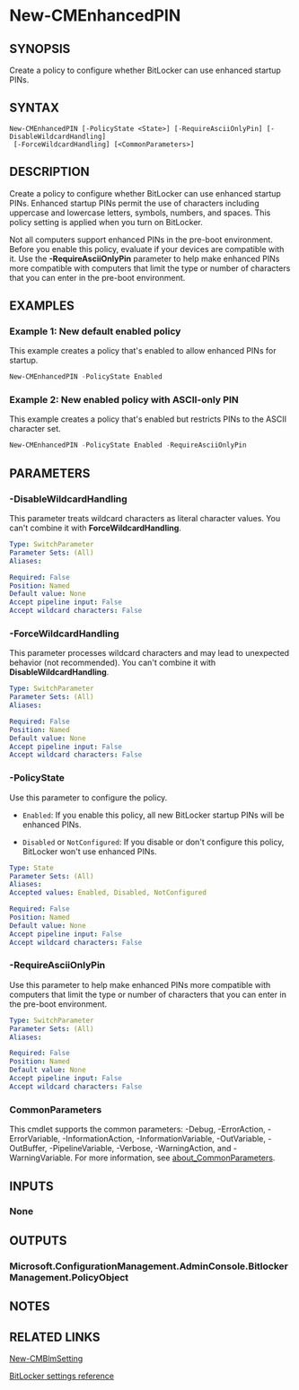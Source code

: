 ﻿---
external help file: AdminUI.PS.dll-Help.xml
Module Name: ConfigurationManager
ms.date: 08/13/2020
online version:
schema: 2.0.0
---

# New-CMEnhancedPIN

## SYNOPSIS

Create a policy to configure whether BitLocker can use enhanced startup PINs.

## SYNTAX

```
New-CMEnhancedPIN [-PolicyState <State>] [-RequireAsciiOnlyPin] [-DisableWildcardHandling]
 [-ForceWildcardHandling] [<CommonParameters>]
```

## DESCRIPTION

Create a policy to configure whether BitLocker can use enhanced startup PINs. Enhanced startup PINs permit the use of characters including uppercase and lowercase letters, symbols, numbers, and spaces. This policy setting is applied when you turn on BitLocker.

Not all computers support enhanced PINs in the pre-boot environment. Before you enable this policy, evaluate if your devices are compatible with it. Use the **-RequireAsciiOnlyPin** parameter to help make enhanced PINs more compatible with computers that limit the type or number of characters that you can enter in the pre-boot environment.

## EXAMPLES

### Example 1: New default enabled policy

This example creates a policy that's enabled to allow enhanced PINs for startup.

```powershell
New-CMEnhancedPIN -PolicyState Enabled
```

### Example 2: New enabled policy with ASCII-only PIN

This example creates a policy that's enabled but restricts PINs to the ASCII character set.

```powershell
New-CMEnhancedPIN -PolicyState Enabled -RequireAsciiOnlyPin
```

## PARAMETERS

### -DisableWildcardHandling

This parameter treats wildcard characters as literal character values. You can't combine it with **ForceWildcardHandling**.

```yaml
Type: SwitchParameter
Parameter Sets: (All)
Aliases:

Required: False
Position: Named
Default value: None
Accept pipeline input: False
Accept wildcard characters: False
```

### -ForceWildcardHandling

This parameter processes wildcard characters and may lead to unexpected behavior (not recommended). You can't combine it with **DisableWildcardHandling**.

```yaml
Type: SwitchParameter
Parameter Sets: (All)
Aliases:

Required: False
Position: Named
Default value: None
Accept pipeline input: False
Accept wildcard characters: False
```

### -PolicyState

Use this parameter to configure the policy.

- `Enabled`: If you enable this policy, all new BitLocker startup PINs will be enhanced PINs.

- `Disabled` or `NotConfigured`: If you disable or don't configure this policy, BitLocker won't use enhanced PINs.

```yaml
Type: State
Parameter Sets: (All)
Aliases:
Accepted values: Enabled, Disabled, NotConfigured

Required: False
Position: Named
Default value: None
Accept pipeline input: False
Accept wildcard characters: False
```

### -RequireAsciiOnlyPin

Use this parameter to help make enhanced PINs more compatible with computers that limit the type or number of characters that you can enter in the pre-boot environment.

```yaml
Type: SwitchParameter
Parameter Sets: (All)
Aliases:

Required: False
Position: Named
Default value: None
Accept pipeline input: False
Accept wildcard characters: False
```

### CommonParameters
This cmdlet supports the common parameters: -Debug, -ErrorAction, -ErrorVariable, -InformationAction, -InformationVariable, -OutVariable, -OutBuffer, -PipelineVariable, -Verbose, -WarningAction, and -WarningVariable. For more information, see [about_CommonParameters](http://go.microsoft.com/fwlink/?LinkID=113216).

## INPUTS

### None

## OUTPUTS

### Microsoft.ConfigurationManagement.AdminConsole.BitlockerManagement.PolicyObject

## NOTES

## RELATED LINKS

[New-CMBlmSetting](New-CMBlmSetting.md)

[BitLocker settings reference](/mem/configmgr/protect/tech-ref/bitlocker/settings#allow-enhanced-pins-for-startup)
